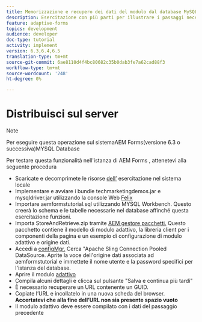 ```yaml
---
title: Memorizzazione e recupero dei dati del modulo dal database MySQL
description: Esercitazione con più parti per illustrare i passaggi necessari per memorizzare e recuperare i dati dei moduli
feature: adaptive-forms
topics: development
audience: developer
doc-type: tutorial
activity: implement
version: 6.3,6.4,6.5
translation-type: tm+mt
source-git-commit: 6ae8110d4f4bc80682c35b0dab3fe7a62cad88f3
workflow-type: tm+mt
source-wordcount: '248'
ht-degree: 0%

---
```



# Distribuisci sul server

>[!NOTE]
Per eseguire questa operazione sul sistemaAEM Forms(versione 6.3 o successiva)MYSQL Database

Per testare questa funzionalità nell&#39;istanza di AEM Forms , attenetevi alla seguente procedura

* Scaricate e decomprimete le risorse [dell’](assets/store-retrieve-form-data.zip) esercitazione nel sistema locale
* Implementare e avviare i bundle techmarketingdemos.jar e mysqldriver.jar utilizzando la console Web [Felix](http://localhost:4502/system/console/configMgr)
* Importare aemformstutorial.sql utilizzando MYSQL Workbench. Questo creerà lo schema e le tabelle necessarie nel database affinché questa esercitazione funzioni.
* Importa StoreAndRetrieve.zip tramite [AEM gestore pacchetti.](http://localhost:4502/crx/packmgr/index.jsp) Questo pacchetto contiene il modello di modulo adattivo, la libreria client per i componenti della pagina e un esempio di configurazione di modulo adattivo e origine dati.
* Accedi a [configMgr.](http://localhost:4502/system/console/configMgr) Cerca &quot;Apache Sling Connection Pooled DataSource. Aprite la voce dell&#39;origine dati associata ad aemformstutorial e immettete il nome utente e la password specifici per l&#39;istanza del database.
* Aprire il modulo [adattivo](http://localhost:4502/content/dam/formsanddocuments/demostoreandretrieveformdata/jcr:content?wcmmode=disabled)
* Compila alcuni dettagli e clicca sul pulsante &quot;Salva e continua più tardi&quot;
* È necessario recuperare un URL contenente un GUID.
* Copiate l’URL e incollatelo in una nuova scheda del browser. **Accertatevi che alla fine dell’URL non sia presente spazio vuoto**
* Il modulo adattivo deve essere compilato con i dati del passaggio precedente
